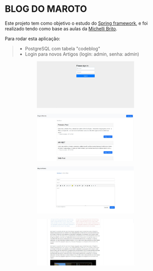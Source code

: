 # BLOG DO MAROTO

Este projeto tem como objetivo o estudo do [Spring framework](https://spring.io/), e foi realizado
tendo como base as aulas da [Michelli Brito](https://www.youtube.com/watch?v=UdJYuwnqL3I&list=PL8iIphQOyG-AdKMQWtt1bqdVm8QUnX7_S&index=1).

Para rodar esta aplicação:
> - PostgreSQL com tabela "codeblog"
> - Login para novos Artigos (login: admin, senha: admin)

<div style="padding-left: 100px; padding-right: 100px ">

![login](printscreen/login.jpg)

![main](printscreen/main.jpg)

![new](printscreen/new.jpg)

![post](printscreen/post.jpg)

</div>

